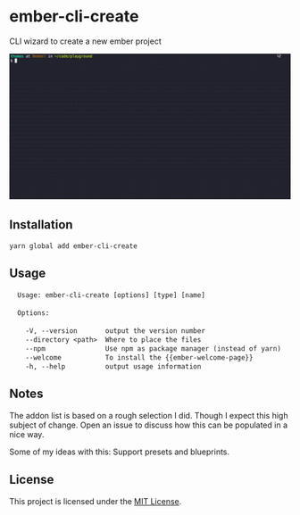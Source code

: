 ember-cli-create
==============================================================================

CLI wizard to create a new ember project

![Demo](demo.gif)

Installation
------------------------------------------------------------------------------

```
yarn global add ember-cli-create
```

Usage
------------------------------------------------------------------------------

```
  Usage: ember-cli-create [options] [type] [name]

  Options:

    -V, --version       output the version number
    --directory <path>  Where to place the files
    --npm               Use npm as package manager (instead of yarn)
    --welcome           To install the {{ember-welcome-page}}
    -h, --help          output usage information
```


Notes
------------------------------------------------------------------------------

The addon list is based on a rough selection I did. Though I expect this high subject of change. Open an issue to discuss how this can be populated in a nice way.

Some of my ideas with this: Support presets and blueprints.


License
------------------------------------------------------------------------------

This project is licensed under the [MIT License](LICENSE.md).
